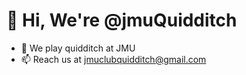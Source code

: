 # 👋 Hi, We're @jmuQuidditch
- 👀 We play quidditch at JMU
- 📫 Reach us at jmuclubquidditch@gmail.com

<!---
jmuQuidditch/jmuQuidditch is a ✨ special ✨ repository because its `README.md` (this file) appears on your GitHub profile.
You can click the Preview link to take a look at your changes.
--->
